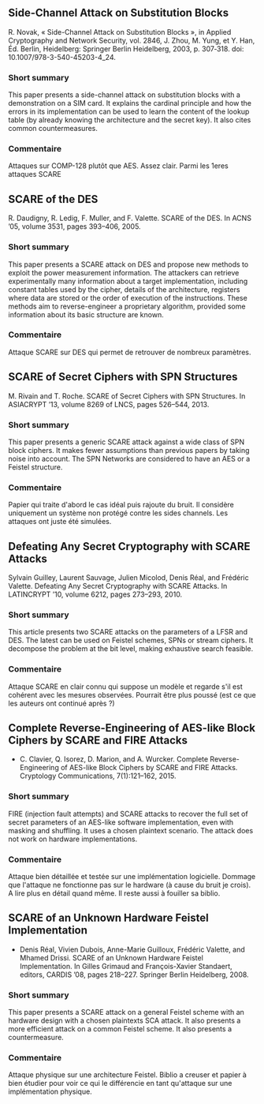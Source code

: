 

## Side-Channel Attack on Substitution Blocks
R. Novak, « Side-Channel Attack on Substitution Blocks », in Applied Cryptography and Network Security, vol. 2846, J. Zhou, M. Yung, et Y. Han, Éd. Berlin, Heidelberg: Springer Berlin Heidelberg, 2003, p. 307‑318. doi: 10.1007/978-3-540-45203-4_24.

### Short summary
This paper presents a side-channel attack on substitution blocks with a demonstration on a SIM card. It explains the cardinal principle and how the errors in its implementation can be used to learn the content of the lookup table (by already knowing the architecture and the secret key). It also cites common countermeasures.

### Commentaire
Attaques sur COMP-128 plutôt que AES. Assez clair. Parmi les 1eres attaques SCARE

## SCARE of the DES
R. Daudigny, R. Ledig, F. Muller, and F. Valette. SCARE of the DES. In ACNS ’05, volume 3531,
pages 393–406, 2005.

### Short summary
This paper presents a SCARE attack on DES and propose new methods to exploit the power measurement information. The attackers can retrieve experimentally many information about a target implementation, including constant tables used by the cipher, details of the architecture, registers where data are stored or the order of execution of the instructions.
These methods aim to reverse-engineer a proprietary algorithm, provided some information about its basic structure are known.

### Commentaire
Attaque SCARE sur DES qui permet de retrouver de nombreux paramètres.


## SCARE of Secret Ciphers with SPN Structures
M. Rivain and T. Roche. SCARE of Secret Ciphers with SPN Structures. In ASIACRYPT ’13, volume
8269 of LNCS, pages 526–544, 2013.

### Short summary
This paper presents a generic SCARE attack against a wide class of SPN block ciphers. It makes fewer assumptions than previous papers by taking noise into account. The SPN Networks are considered to have an AES or a Feistel structure.

### Commentaire
Papier qui traite d'abord le cas idéal puis rajoute du bruit. Il considère uniquement un système non protégé contre les sides channels. Les attaques ont juste été simulées.


## Defeating Any Secret Cryptography with SCARE Attacks
Sylvain Guilley, Laurent Sauvage, Julien Micolod, Denis Réal, and Frédéric Valette. Defeating Any
Secret Cryptography with SCARE Attacks. In LATINCRYPT ’10, volume 6212, pages 273–293, 2010.

### Short summary
This article presents two SCARE attacks on the parameters of a LFSR and DES. The latest can be used on Feistel schemes, SPNs or stream ciphers. It decompose the problem at the bit level, making exhaustive search feasible.

### Commentaire
Attaque SCARE en clair connu qui suppose un modèle et regarde s'il est cohérent avec les mesures observées. Pourrait être plus poussé (est ce que les auteurs ont continué après ?)


## Complete Reverse-Engineering of AES-like Block Ciphers by SCARE and FIRE Attacks
- C. Clavier, Q. Isorez, D. Marion, and A. Wurcker. Complete Reverse-Engineering of AES-like Block Ciphers by SCARE and FIRE Attacks. Cryptology Communications, 7(1):121–162, 2015.

### Short summary
FIRE (injection fault attempts) and SCARE attacks to recover the full set of secret parameters of an AES-like software implementation, even with masking and shuffling. It uses a chosen plaintext scenario. The attack does not work on hardware implementations.

### Commentaire
Attaque bien détaillée et testée sur une implémentation logicielle. Dommage que l'attaque ne fonctionne pas sur le hardware (à cause du bruit je crois). A lire plus en détail quand même. Il reste aussi à fouiller sa biblio.

## SCARE of an Unknown Hardware Feistel Implementation
- Denis Réal, Vivien Dubois, Anne-Marie Guilloux, Frédéric Valette, and Mhamed Drissi. SCARE of an Unknown Hardware Feistel Implementation. In Gilles Grimaud and François-Xavier Standaert, editors, CARDIS ’08, pages 218–227. Springer Berlin Heidelberg, 2008.

### Short summary
This paper presents a SCARE attack on a general Feistel scheme with an hardware design with a chosen plaintexts SCA attack. It also presents a more efficient attack on a common Feistel scheme. It also presents a countermeasure.

### Commentaire
Attaque physique sur une architecture Feistel. Biblio a creuser et papier à bien étudier pour voir ce qui le différencie en tant qu'attaque sur une implémentation physique.

